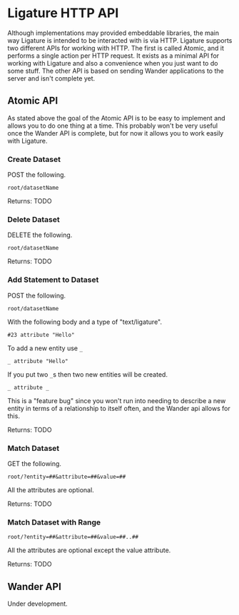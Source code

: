 # Ligature HTTP API
Although implementations may provided embeddable libraries,
the main way Ligature is intended to be interacted with is via HTTP.
Ligature supports two different APIs for working with HTTP.
The first is called Atomic, and it performs a single action per HTTP request.
It exists as a minimal API for working with Ligature and also a convenience when you just want to do some stuff.
The other API is based on sending Wander applications to the server and isn't complete yet.

## Atomic API
As stated above the goal of the Atomic API is to be easy to implement and allows you to do one thing at a time.
This probably won't be very useful once the Wander API is complete, but for now it allows you to work easily with Ligature.

### Create Dataset
POST the following.

`root/datasetName`

Returns:
TODO

### Delete Dataset
DELETE the following.

`root/datasetName`

Returns:
TODO

### Add Statement to Dataset
POST the following.

`root/datasetName`

With the following body and a type of "text/ligature".

`#23 attribute "Hello"`

To add a new entity use `_`

`_ attribute "Hello"`

If you put two `_`s then two new entities will be created.

`_ attribute _`

This is a "feature bug" since you won't run into needing to describe a new entity in terms of a relationship
to itself often, and the Wander api allows for this.

Returns:
TODO

### Match Dataset
GET the following.

`root/?entity=##&attribute=##&value=##`

All the attributes are optional.

Returns:
TODO

### Match Dataset with Range

`root/?entity=##&attribute=##&value=##..##`

All the attributes are optional except the value attribute.

Returns:
TODO

## Wander API

Under development.
